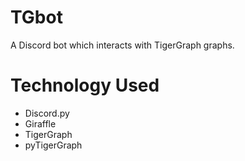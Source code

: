 # TGbot

A Discord bot which interacts with TigerGraph graphs. 

# Technology Used
- Discord.py
- Giraffle
- TigerGraph
- pyTigerGraph
